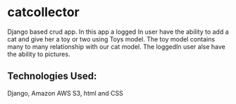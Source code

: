 # catcollector

Django based crud app. In this app a logged In user have the ability to add a cat and give her a toy or two using Toys model. The toy model contains many to many relationship with our cat model. The loggedIn user alse have the ability to pictures.


## Technologies Used:
Django, Amazon AWS S3, html and CSS
